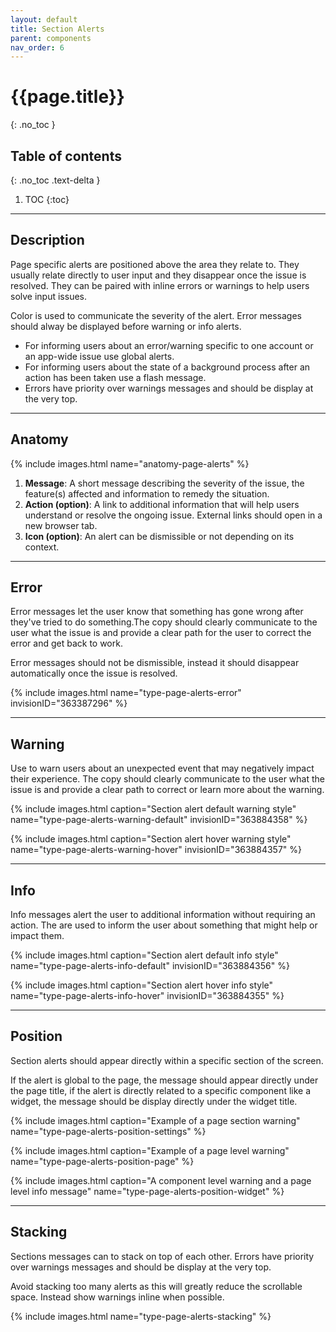 ```yaml
---
layout: default
title: Section Alerts
parent: components
nav_order: 6
---
```


# {{page.title}}
{: .no_toc }

## Table of contents
{: .no_toc .text-delta }

1. TOC
{:toc}

---

## Description

Page specific alerts are positioned above the area they relate to. They usually relate directly to user input and they disappear once the issue is resolved. They can be paired with inline errors or warnings to
help users solve input issues.

Color is used to communicate the severity of the alert. Error messages should alway be displayed before warning or info alerts.

- For informing users about an error/warning specific to one account or an app-wide issue use global alerts.
- For informing users about the state of a background process after an action has been taken use a flash message.
- Errors have priority over warnings messages and should be display at the very top.

---

## Anatomy

{% include images.html name="anatomy-page-alerts" %}

1. **Message**: A short message describing the severity of the issue, the feature(s) affected and information to remedy the situation.
2. **Action (option)**: A link to additional information that will help users understand or resolve the ongoing issue. External links should open in a new browser tab.
3. **Icon (option)**:  An alert can be dismissible or not depending on its context.


---

## Error

Error messages let the user know that something has gone wrong after they've tried to do something.The copy should clearly communicate to the user what the issue is and provide a clear path for the user to correct the error and get back to work.

Error messages should not be dismissible, instead it should disappear automatically once the issue is resolved.

{% include images.html name="type-page-alerts-error" invisionID="363387296" %}

---

## Warning

Use to warn users about an unexpected event that may negatively impact their experience. The copy should clearly communicate to the user what the issue is and provide a clear path to correct or learn more about the warning.

{% include images.html caption="Section alert default warning style" name="type-page-alerts-warning-default" invisionID="363884358" %}

{% include images.html caption="Section alert hover warning style" name="type-page-alerts-warning-hover" invisionID="363884357" %}

---

## Info

Info messages alert the user to additional information without requiring an action. The are used to inform the user about something that might help or impact them.

{% include images.html caption="Section alert default info style" name="type-page-alerts-info-default" invisionID="363884356" %}

{% include images.html caption="Section alert hover info style" name="type-page-alerts-info-hover" invisionID="363884355" %}

---

## Position

Section alerts should appear directly within a specific section of the screen.

If the alert is global to the page, the message should appear directly under the page title, if the alert is directly related to a specific component like
a widget, the message should be display directly under the widget title.

{% include images.html caption="Example of a page section warning" name="type-page-alerts-position-settings" %}

{% include images.html caption="Example of a page level warning" name="type-page-alerts-position-page" %}

{% include images.html caption="A component level warning and a page level info message" name="type-page-alerts-position-widget" %}

---

## Stacking

Sections messages can to stack on top of each other. Errors have priority over warnings messages and should be display at the very top.

Avoid stacking too many alerts as this will greatly reduce the scrollable space. Instead show warnings inline when possible.

{% include images.html name="type-page-alerts-stacking" %}
